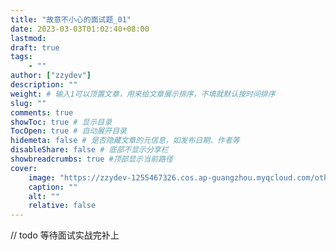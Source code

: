 ```yaml
---
title: "故意不小心的面试题_01"
date: 2023-03-03T01:02:40+08:00
lastmod:
draft: true
tags:
    - ""
author: ["zzydev"]
description: ""
weight: # 输入1可以顶置文章，用来给文章展示排序，不填就默认按时间排序
slug: ""
comments: true
showToc: true # 显示目录
TocOpen: true # 自动展开目录
hidemeta: false # 是否隐藏文章的元信息，如发布日期、作者等
disableShare: false # 底部不显示分享栏
showbreadcrumbs: true #顶部显示当前路径
cover:
    image: "https://zzydev-1255467326.cos.ap-guangzhou.myqcloud.com/other/cover/night_shit.jpeg"
    caption: ""
    alt: ""
    relative: false
---
```


// todo 等待面试实战完补上
